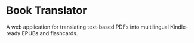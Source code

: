 # Book Translator

A web application for translating text-based PDFs into multilingual Kindle-ready EPUBs and flashcards.
